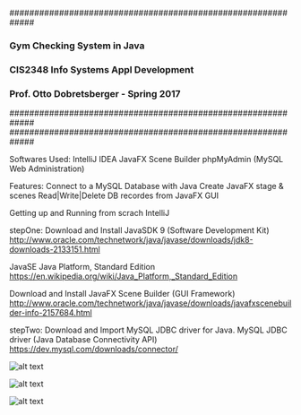 #############################################################
###      Gym Checking System in Java                      ###
###      CIS2348 Info Systems Appl Development						###
###      Prof. Otto Dobretsberger - Spring 2017						###
#############################################################
#############################################################

Softwares Used: 
IntelliJ IDEA
JavaFX Scene Builder
phpMyAdmin (MySQL Web Administration)

Features: 
Connect to a MySQL Database with Java
Create JavaFX stage & scenes
Read|Write|Delete DB recordes from JavaFX GUI


Getting up and Running from scrach IntelliJ


 stepOne: 
 Download and Install JavaSDK 9 (Software Development Kit) 
http://www.oracle.com/technetwork/java/javase/downloads/jdk8-downloads-2133151.html

JavaSE Java Platform, Standard Edition
https://en.wikipedia.org/wiki/Java_Platform,_Standard_Edition

Download and Install JavaFX Scene Builder (GUI Framework)
http://www.oracle.com/technetwork/java/javase/downloads/javafxscenebuilder-info-2157684.html

 
 
stepTwo:
Download and Import MySQL JDBC driver for Java. 
MySQL JDBC driver (Java Database Connectivity API)
https://dev.mysql.com/downloads/connector/


![alt text](https://i.imgur.com/YmsNnJ2.png)

![alt text](https://i.imgur.com/bFECBI0.png)

![alt text](https://i.imgur.com/uPk1YDB.png)


